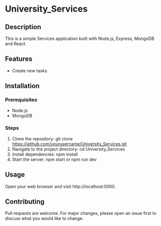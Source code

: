
# University_Services 
<!--Done-->
## Description
This is a simple Services application built with Node.js, Express, MongoDB and React.

## Features
- Create new tasks

## Installation

### Prerequisites
- Node.js
- MongoDB

### Steps
1. Clone the repository: git clone https://github.com/yourusername/University_Services.git
2. Navigate to the project directory: cd University_Services
3. Install dependencies: npm install
4. Start the server: npm start or npm run dev 

## Usage
Open your web browser and visit http://localhost:5000.

## Contributing
Pull requests are welcome. For major changes, please open an issue first to discuss what you would like to change.
